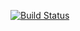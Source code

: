 [![Build Status](https://dev.azure.com/ferenczv8/alarmclock/_apis/build/status/Ferencz8.StockMarket?branchName=master)](https://dev.azure.com/ferenczv8/alarmclock/_build/latest?definitionId=1&branchName=master)
